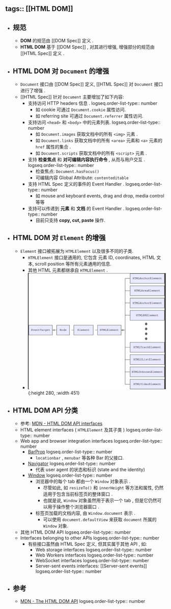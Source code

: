 tags:: [[HTML DOM]]
---

- ## 规范
	- **DOM** 的规范由 [[DOM Spec]] 定义 .
	- **HTML DOM** 基于 [[DOM Spec]] , 对其进行增强, 增强部分的规范由 [[HTML Spec]] 定义 .
- ## HTML DOM 对 `Document` 的增强
	- `Document` 接口由 [[DOM Spec]] 定义,   [[HTML Spec]]  对 `Document` 接口进行了增强 .
	- [[HTML Spec]] 针对 `Document`  主要增加了如下内容:
		- 支持访问 HTTP headers 信息 .
		  logseq.order-list-type:: number
			- 如 cookie 可通过 `Document.cookie` 属性访问.
			- 如 referring site 可通过 `Document.referrer` 属性访问.
		- 支持访问 `<head>` 和 `<body>` 中的元素列表.
		  logseq.order-list-type:: number
			- 如  `Document.images` 获取文档中的所有 `<img>` 元素 .
			- 如 `Document.links` 获取文档中的所有  `<area>` 元素和 `<a>` 元素的 `href` 属性的集合 .
			- 如 `Document.scripts` 获取文档中的所有  `<script>`  元素 .
		- 支持 **检查焦点** 和 **对可编辑内容执行命令** , 从而与用户交互 .
		  logseq.order-list-type:: number
			- 检查焦点: `Document.hasFocus()`
			- 可编辑内容 Global Attribute: `contenteditable`
		- 支持 HTML Spec 定义的事件的 Event Handler .
		  logseq.order-list-type:: number
			- 如 mouse and keyboard events, drag and drop, media control 等等
		- 支持可以传递到 **元素** 和 **文档** 的 Event Handler .
		  logseq.order-list-type:: number
			- 目前只支持 **copy, cut, paste** 操作.
- ## HTML DOM 对 `Element` 的增强
	- `Element` 接口被拓展为 `HTMLElement` 以及很多不同的子类.
		- `HTMLElement` 接口是通用的,  它包含 元素 ID, coordinates, HTML 文本, scroll position 等所有元素通用的信息.
		- 其他 HTML 元素都继承自 `HTMLElement` .
		- ![image.png](../assets/image_1742119789532_0.png){:height 280, :width 451}
- ## HTML DOM API 分类
	- 参考: [MDN - HTML DOM API interfaces](https://developer.mozilla.org/en-US/docs/Web/API/HTML_DOM_API#html_dom_api_interfaces)
	- HTML element interfaces ( `HTMLElement` 及其子类 )
	  logseq.order-list-type:: number
	- Web app and browser integration interfaces
	  logseq.order-list-type:: number
		- [BarProp](https://developer.mozilla.org/en-US/docs/Web/API/BarProp)
		  logseq.order-list-type:: number
			- `locationbar` , `menubar` 等各种 Bar 的父接口.
		- [Navigator](https://developer.mozilla.org/en-US/docs/Web/API/Navigator)
		  logseq.order-list-type:: number
			- 代表  user agent 的状态和标识 (state and the identity)
		- [Window](https://developer.mozilla.org/en-US/docs/Web/API/Window)
		  logseq.order-list-type:: number
			- 浏览器中的每个 tab 都由一个 `Window` 对象表示 .
				- 尽管如此, 如 `resizeTo()` 和 `innerHeight` 等方法和属性, 仍然适用于包含当前标签页的整体窗口 .
				- 也就是说,  `Window` 对象虽然用于表示一个 tab , 但是它仍然可以用于操作整个浏览器窗口 .
			- 标签页加载的文档内容, 由 `Window.document` 表示 .
				- 可以使用 `document.defaultView` 来获取 `document` 所属的 `Window` 对象.
	- 其他 HTML DOM API
	  logseq.order-list-type:: number
	- Interfaces belonging to other APIs 
	  logseq.order-list-type:: number
		- 有些接口虽然由 HTML Spec 定义, 但其实属于其他 API , 如:
			- Web storage interfaces
			  logseq.order-list-type:: number
			- Web Workers interfaces
			  logseq.order-list-type:: number
			- WebSocket interfaces
			  logseq.order-list-type:: number
			- Server-sent events interfaces: [[Server-sent events]]
			  logseq.order-list-type:: number
- ## 参考
	- [MDN - The HTML DOM API](https://developer.mozilla.org/en-US/docs/Web/API/HTML_DOM_API)
	  logseq.order-list-type:: number